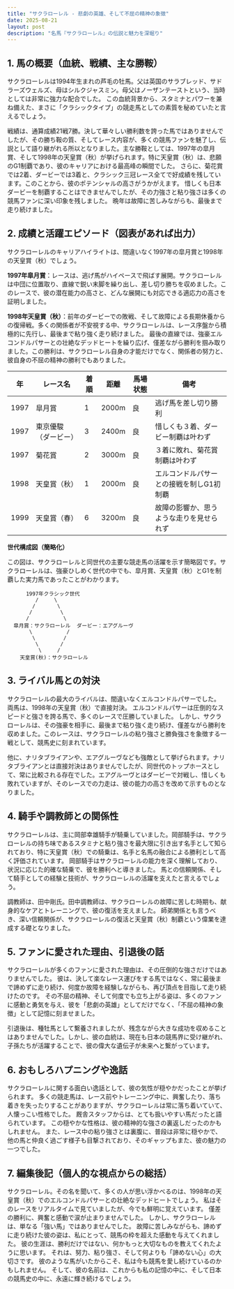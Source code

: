 ```yaml
---
title: "サクラローレル - 悲劇の英雄、そして不屈の精神の象徴"
date: 2025-08-21
layout: post
description: "名馬『サクラローレル』の伝説と魅力を深堀り"
---
```


## 1. 馬の概要（血統、戦績、主な勝鞍）

サクラローレルは1994年生まれの芦毛の牡馬。父は英国のサラブレッド、サドラーズウェルズ、母はシルクジャスミン。母父はノーザンテーストという、当時としては非常に強力な配合でした。  この血統背景から、スタミナとパワーを兼ね備えた、まさに「クラシックタイプ」の競走馬としての素質を秘めていたと言えるでしょう。

戦績は、通算成績21戦7勝。決して華々しい勝利数を誇った馬ではありませんでしたが、その勝ち鞍の質、そしてレース内容が、多くの競馬ファンを魅了し、伝説として語り継がれる所以となりました。主な勝鞍としては、1997年の皐月賞、そして1998年の天皇賞（秋）が挙げられます。特に天皇賞（秋）は、悲願のG1制覇であり、彼のキャリアにおける最高峰の瞬間でした。  さらに、菊花賞では2着、ダービーでは3着と、クラシック三冠レース全てで好成績を残しています。このことから、彼のポテンシャルの高さがうかがえます。  惜しくも日本ダービーを制覇することはできませんでしたが、その力強さと粘り強さは多くの競馬ファンに深い印象を残しました。  晩年は故障に苦しみながらも、最後まで走り続けました。


## 2. 成績と活躍エピソード（図表があれば出力）

サクラローレルのキャリアハイライトは、間違いなく1997年の皐月賞と1998年の天皇賞（秋）でしょう。

**1997年皐月賞**：レースは、逃げ馬がハイペースで飛ばす展開。サクラローレルは中団に位置取り、直線で鋭い末脚を繰り出し、差し切り勝ちを収めました。このレースで、彼の潜在能力の高さと、どんな展開にも対応できる適応力の高さを証明しました。

**1998年天皇賞（秋）**：前年のダービーでの敗戦、そして故障による長期休養からの復帰戦。多くの関係者が不安視する中、サクラローレルは、レース序盤から積極的に先行し、最後まで粘り強く走り続けました。  最後の直線では、強豪エルコンドルパサーとの壮絶なデッドヒートを繰り広げ、僅差ながら勝利を掴み取りました。この勝利は、サクラローレル自身の才能だけでなく、関係者の努力と、彼自身の不屈の精神の勝利でもありました。


| 年 | レース名          | 着順 | 距離 | 馬場状態 | 備考                                    |
|---|-----------------|-----|-----|---------|-----------------------------------------|
| 1997 | 皐月賞            | 1   | 2000m | 良       | 逃げ馬を差し切り勝利                     |
| 1997 | 東京優駿（ダービー）| 3   | 2400m | 良       | 惜しくも３着、ダービー制覇は叶わず           |
| 1997 | 菊花賞            | 2   | 3000m | 良       | ３着に敗れ、菊花賞制覇は叶わず           |
| 1998 | 天皇賞（秋）      | 1   | 2000m | 良       | エルコンドルパサーとの接戦を制しG1初制覇 |
| 1999 | 天皇賞（春）      | 6   | 3200m | 良       | 故障の影響か、思うような走りを見せられず     |


**世代構成図（簡略化）**

この図は、サクラローレルと同世代の主要な競走馬の活躍を示す簡略図です。サクラローレルは、強豪ひしめく世代の中でも、皐月賞、天皇賞（秋）とG1を制覇した実力馬であったことがわかります。

```
      1997年クラシック世代
         /     \
        /       \
       /         \
      /           \
  皐月賞：サクラローレル  ダービー：エアグルーヴ
       \           /
        \         /
         \       /
          \     /
    天皇賞(秋)：サクラローレル  
```


## 3. ライバル馬との対決

サクラローレルの最大のライバルは、間違いなくエルコンドルパサーでした。  両馬は、1998年の天皇賞（秋）で直接対決。  エルコンドルパサーは圧倒的なスピードと強さを誇る馬で、多くのレースで圧勝していました。  しかし、サクラローレルは、その強豪を相手に、最後まで粘り強く走り続け、僅差ながら勝利を収めました。このレースは、サクラローレルの粘り強さと勝負強さを象徴する一戦として、競馬史に刻まれています。

他に、ナリタブライアンや、エアグルーヴなども強敵として挙げられます。ナリタブライアンとは直接対決はありませんでしたが、同世代のトップホースとして、常に比較される存在でした。エアグルーヴとはダービーで対戦し、惜しくも敗れていますが、そのレースでの力走は、彼の能力の高さを改めて示すものとなりました。


## 4. 騎手や調教師との関係性

サクラローレルは、主に岡部幸雄騎手が騎乗していました。岡部騎手は、サクラローレルの持ち味であるスタミナと粘り強さを最大限に引き出す名手として知られており、特に天皇賞（秋）での騎乗は、名手と名馬の融合による勝利として高く評価されています。  岡部騎手はサクラローレルの能力を深く理解しており、状況に応じた的確な騎乗で、彼を勝利へと導きました。  馬との信頼関係、そして騎手としての経験と技術が、サクラローレルの活躍を支えたと言えるでしょう。

調教師は、田中剛氏。田中調教師は、サクラローレルの故障に苦しむ時期も、献身的なケアとトレーニングで、彼の復活を支えました。  師弟関係とも言うべき、深い信頼関係が、サクラローレルの復活と天皇賞（秋）制覇という偉業を達成する礎となりました。


## 5. ファンに愛された理由、引退後の話

サクラローレルが多くのファンに愛された理由は、その圧倒的な強さだけではありませんでした。  彼は、決して楽なレース運びをする馬ではなく、常に最後まで諦めずに走り続け、何度か故障を経験しながらも、再び頂点を目指して走り続けたのです。  その不屈の精神、そして何度でも立ち上がる姿は、多くのファンに感動と勇気を与え、彼を「悲劇の英雄」としてだけでなく、「不屈の精神の象徴」として記憶に刻ませました。

引退後は、種牡馬として繋養されましたが、残念ながら大きな成功を収めることはありませんでした。しかし、彼の血統は、現在も日本の競馬界に受け継がれ、子孫たちが活躍することで、彼の偉大な遺伝子が未来へと繋がっています。


## 6. おもしろハプニングや逸話

サクラローレルに関する面白い逸話として、彼の気性が穏やかだったことが挙げられます。  多くの競走馬は、レース前やトレーニング中に、興奮したり、落ち着きを失ったりすることがありますが、サクラローレルは常に落ち着いていて、人懐っこい性格でした。  厩舎スタッフからは、とても扱いやすい馬だったと語られています。  この穏やかな性格は、彼の精神的な強さの裏返しだったのかもしれません。  また、レース中の粘り強さとは裏腹に、普段は非常に穏やかで、他の馬と仲良く過ごす様子も目撃されており、そのギャップもまた、彼の魅力の一つでした。


## 7. 編集後記（個人的な視点からの総括）

サクラローレル。その名を聞いて、多くの人が思い浮かべるのは、1998年の天皇賞（秋）でのエルコンドルパサーとの壮絶なデッドヒートでしょう。  私はそのレースをリアルタイムで見ていましたが、今でも鮮明に覚えています。  僅差の勝利に、興奮と感動で涙が止まりませんでした。  しかし、サクラローレルは、単なる「強い馬」ではありませんでした。  故障に苦しみながらも、諦めずに走り続けた彼の姿は、私にとって、競馬の枠を超えた感動を与えてくれました。  彼の生涯は、勝利だけではない、何かもっと大切なものを教えてくれたように思います。  それは、努力、粘り強さ、そして何よりも「諦めない心」の大切さです。  彼のような馬がいたからこそ、私は今も競馬を愛し続けているのかもしれません。  そして、彼の名前は、これからも私の記憶の中に、そして日本の競馬史の中に、永遠に輝き続けるでしょう。
